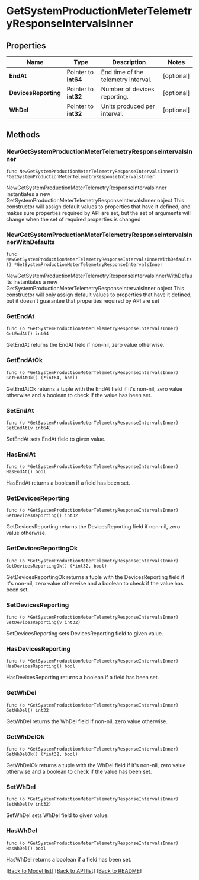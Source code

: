 # GetSystemProductionMeterTelemetryResponseIntervalsInner

## Properties

Name | Type | Description | Notes
------------ | ------------- | ------------- | -------------
**EndAt** | Pointer to **int64** | End time of the telemetry interval. | [optional] 
**DevicesReporting** | Pointer to **int32** | Number of devices reporting. | [optional] 
**WhDel** | Pointer to **int32** | Units produced per interval. | [optional] 

## Methods

### NewGetSystemProductionMeterTelemetryResponseIntervalsInner

`func NewGetSystemProductionMeterTelemetryResponseIntervalsInner() *GetSystemProductionMeterTelemetryResponseIntervalsInner`

NewGetSystemProductionMeterTelemetryResponseIntervalsInner instantiates a new GetSystemProductionMeterTelemetryResponseIntervalsInner object
This constructor will assign default values to properties that have it defined,
and makes sure properties required by API are set, but the set of arguments
will change when the set of required properties is changed

### NewGetSystemProductionMeterTelemetryResponseIntervalsInnerWithDefaults

`func NewGetSystemProductionMeterTelemetryResponseIntervalsInnerWithDefaults() *GetSystemProductionMeterTelemetryResponseIntervalsInner`

NewGetSystemProductionMeterTelemetryResponseIntervalsInnerWithDefaults instantiates a new GetSystemProductionMeterTelemetryResponseIntervalsInner object
This constructor will only assign default values to properties that have it defined,
but it doesn't guarantee that properties required by API are set

### GetEndAt

`func (o *GetSystemProductionMeterTelemetryResponseIntervalsInner) GetEndAt() int64`

GetEndAt returns the EndAt field if non-nil, zero value otherwise.

### GetEndAtOk

`func (o *GetSystemProductionMeterTelemetryResponseIntervalsInner) GetEndAtOk() (*int64, bool)`

GetEndAtOk returns a tuple with the EndAt field if it's non-nil, zero value otherwise
and a boolean to check if the value has been set.

### SetEndAt

`func (o *GetSystemProductionMeterTelemetryResponseIntervalsInner) SetEndAt(v int64)`

SetEndAt sets EndAt field to given value.

### HasEndAt

`func (o *GetSystemProductionMeterTelemetryResponseIntervalsInner) HasEndAt() bool`

HasEndAt returns a boolean if a field has been set.

### GetDevicesReporting

`func (o *GetSystemProductionMeterTelemetryResponseIntervalsInner) GetDevicesReporting() int32`

GetDevicesReporting returns the DevicesReporting field if non-nil, zero value otherwise.

### GetDevicesReportingOk

`func (o *GetSystemProductionMeterTelemetryResponseIntervalsInner) GetDevicesReportingOk() (*int32, bool)`

GetDevicesReportingOk returns a tuple with the DevicesReporting field if it's non-nil, zero value otherwise
and a boolean to check if the value has been set.

### SetDevicesReporting

`func (o *GetSystemProductionMeterTelemetryResponseIntervalsInner) SetDevicesReporting(v int32)`

SetDevicesReporting sets DevicesReporting field to given value.

### HasDevicesReporting

`func (o *GetSystemProductionMeterTelemetryResponseIntervalsInner) HasDevicesReporting() bool`

HasDevicesReporting returns a boolean if a field has been set.

### GetWhDel

`func (o *GetSystemProductionMeterTelemetryResponseIntervalsInner) GetWhDel() int32`

GetWhDel returns the WhDel field if non-nil, zero value otherwise.

### GetWhDelOk

`func (o *GetSystemProductionMeterTelemetryResponseIntervalsInner) GetWhDelOk() (*int32, bool)`

GetWhDelOk returns a tuple with the WhDel field if it's non-nil, zero value otherwise
and a boolean to check if the value has been set.

### SetWhDel

`func (o *GetSystemProductionMeterTelemetryResponseIntervalsInner) SetWhDel(v int32)`

SetWhDel sets WhDel field to given value.

### HasWhDel

`func (o *GetSystemProductionMeterTelemetryResponseIntervalsInner) HasWhDel() bool`

HasWhDel returns a boolean if a field has been set.


[[Back to Model list]](../README.md#documentation-for-models) [[Back to API list]](../README.md#documentation-for-api-endpoints) [[Back to README]](../README.md)


